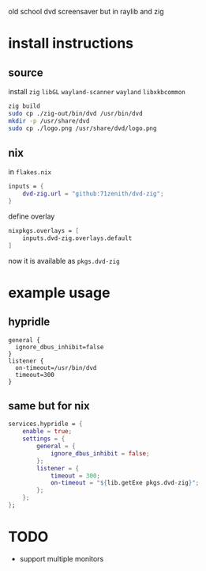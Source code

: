 old school dvd screensaver but in raylib and zig


# install instructions
## source
install `zig` `libGL` `wayland-scanner` `wayland` `libxkbcommon`

```sh
zig build
sudo cp ./zig-out/bin/dvd /usr/bin/dvd
mkdir -p /usr/share/dvd
sudo cp ./logo.png /usr/share/dvd/logo.png
```

## nix
in `flakes.nix`
```nix
inputs = {
    dvd-zig.url = "github:71zenith/dvd-zig";
}
```
define overlay
```nix
nixpkgs.overlays = [
    inputs.dvd-zig.overlays.default
]
```
now it is available as `pkgs.dvd-zig`


# example usage
## hypridle
```
general {
  ignore_dbus_inhibit=false
}
listener {
  on-timeout=/usr/bin/dvd
  timeout=300
}
```

## same but for nix
```nix
services.hypridle = {
    enable = true;
    settings = {
        general = {
            ignore_dbus_inhibit = false;
        };
        listener = {
            timeout = 300;
            on-timeout = "${lib.getExe pkgs.dvd-zig}";
        };
    };
};
```


# TODO
- support multiple monitors

